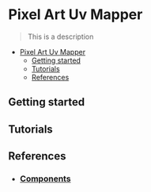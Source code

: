 # Pixel Art Uv Mapper

> This is a description

- [Pixel Art Uv Mapper](#pixel-art-uv-mapper)
  - [Getting started](#getting-started)
  - [Tutorials](#tutorials)
  - [References](#references)



## Getting started

## Tutorials

## References

* ### [Components](Components.md)

